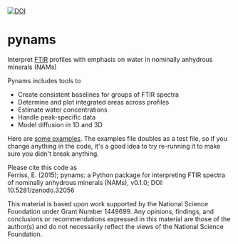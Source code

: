 [![DOI](https://zenodo.org/badge/18718/EFerriss/pynams.svg)](https://zenodo.org/badge/latestdoi/18718/EFerriss/pynams)
# pynams
Interpret [FTIR](https://en.wikipedia.org/wiki/Fourier_transform_infrared_spectroscopy) profiles with emphasis on water in nominally anhydrous minerals (NAMs)

Pynams includes tools to
* Create consistent baselines for groups of FTIR spectra
* Determine and plot integrated areas across profiles
* Estimate water concentrations
* Handle peak-specific data
* Model diffusion in 1D and 3D
 
Here are [some examples](https://github.com/EFerriss/Pynams/blob/master/EXAMPLES.ipynb). The examples file doubles as a test file, so if you change anything in the code, it's a good idea to try re-running it to make sure you didn't break anything. 

Please cite this code as  
Ferriss, E. (2015); pynams: a Python package for interpreting FTIR spectra of nominally anhydrous minerals (NAMs), v0.1.0; DOI: 10.5281/zenodo.32056

This material is based upon work supported by the National Science Foundation under Grant Number 1449699. Any opinions, findings, and conclusions or recommendations expressed in this material are those of the author(s) and do not necessarily reflect the views of the National Science Foundation.


